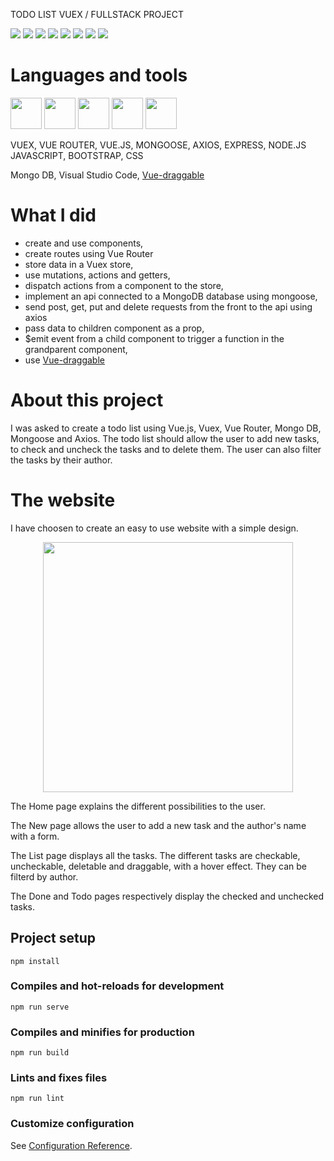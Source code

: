 TODO LIST VUEX / FULLSTACK PROJECT

![](https://img.shields.io/badge/made%20with-VUEX-yellow?logo=vue.js)
![](https://img.shields.io/badge/VueRouter-yellow?logo=vue.js)
![](https://img.shields.io/badge/VUE-yellow?logo=vue.js)
![](https://img.shields.io/badge/-Axios-yellow)
![](https://img.shields.io/badge/-Mongoose-blue?logo=mongodb)
![](https://img.shields.io/badge/-MongoDB-blue?logo=mongodb)
![](https://img.shields.io/badge/-Express-blue?logo=javascript)
![](https://img.shields.io/badge/-Node.JS-blue?logo=node.js)


# Languages and tools
<p>
  <img src="https://user-images.githubusercontent.com/61437084/91728235-1c95d700-eba3-11ea-9c49-0ec9f2921ae4.png" height="50">
  <img src="https://user-images.githubusercontent.com/61437084/91728266-23bce500-eba3-11ea-9928-3a957a979ce8.png" height="50">
  <img src="https://user-images.githubusercontent.com/61437084/91736272-b5315480-ebad-11ea-89de-7b9517df403d.png" height="50">
  <img src="https://user-images.githubusercontent.com/61437084/91736254-ad71b000-ebad-11ea-957d-d660f53737cc.png" height="50">
  <img src="https://user-images.githubusercontent.com/61437084/91728290-2e777a00-eba3-11ea-8bab-01ad07960eb0.png" height="50">
</p>

VUEX, VUE ROUTER, VUE.JS, MONGOOSE, AXIOS, EXPRESS, NODE.JS JAVASCRIPT, BOOTSTRAP, CSS

Mongo DB, Visual Studio Code, [Vue-draggable](https://github.com/SortableJS/Vue.Draggable)

# What I did
- create and use components,
- create routes using Vue Router
- store data in a Vuex store,
- use mutations, actions and getters,
- dispatch actions from a component to the store,
- implement an api connected to a MongoDB database using mongoose,
- send post, get, put and delete requests from the front to the api using axios
- pass data to children component as a prop,
- $emit event from a child component to trigger a function in the grandparent component,
- use [Vue-draggable](https://github.com/SortableJS/Vue.Draggable)


# About this project
I was asked to create a todo list using Vue.js, Vuex, Vue Router, Mongo DB, Mongoose and Axios. The todo list should allow the user to add new tasks, to check and uncheck the tasks and to delete them. The user can also filter the tasks by their author.

# The website
I have choosen to create an easy to use website with a simple design.

<p align="center">
  <img src="https://user-images.githubusercontent.com/61437084/92311510-e4820000-efb7-11ea-8fd6-981da47cd000.gif" height="400">
</p>

The Home page explains the different possibilities to the user.

The New page allows the user to add a new task and the author's name with a form.

The List page displays all the tasks. The different tasks are checkable, uncheckable, deletable and draggable, with a hover effect. They can be filterd by author.

The Done and Todo pages respectively display the checked and unchecked tasks.


## Project setup
```
npm install
```

### Compiles and hot-reloads for development
```
npm run serve
```

### Compiles and minifies for production
```
npm run build
```

### Lints and fixes files
```
npm run lint
```

### Customize configuration
See [Configuration Reference](https://cli.vuejs.org/config/).
